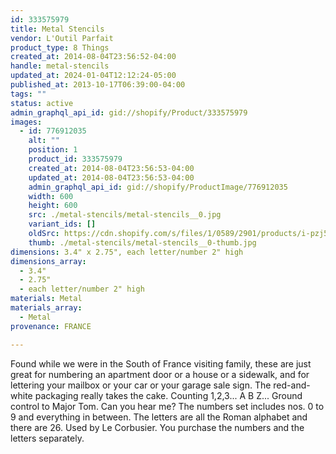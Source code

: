 ```yaml
---
id: 333575979
title: Metal Stencils
vendor: L'Outil Parfait
product_type: 8 Things
created_at: 2014-08-04T23:56:52-04:00
handle: metal-stencils
updated_at: 2024-01-04T12:12:24-05:00
published_at: 2013-10-17T06:39:00-04:00
tags: ""
status: active
admin_graphql_api_id: gid://shopify/Product/333575979
images:
  - id: 776912035
    alt: ""
    position: 1
    product_id: 333575979
    created_at: 2014-08-04T23:56:53-04:00
    updated_at: 2014-08-04T23:56:53-04:00
    admin_graphql_api_id: gid://shopify/ProductImage/776912035
    width: 600
    height: 600
    src: ./metal-stencils/metal-stencils__0.jpg
    variant_ids: []
    oldSrc: https://cdn.shopify.com/s/files/1/0589/2901/products/i-pzj5kqV.jpeg?v=1407211013
    thumb: ./metal-stencils/metal-stencils__0-thumb.jpg
dimensions: 3.4" x 2.75", each letter/number 2" high
dimensions_array:
  - 3.4"
  - 2.75"
  - each letter/number 2" high
materials: Metal
materials_array:
  - Metal
provenance: FRANCE

---
```


Found while we were in the South of France visiting family, these are just great for numbering an apartment door or a house or a sidewalk, and for lettering your mailbox or your car or your garage sale sign. The red-and-white packaging really takes the cake. Counting 1,2,3... A B Z... Ground control to Major Tom. Can you hear me? The numbers set includes nos. 0 to 9 and everything in between. The letters are all the Roman alphabet and there are 26. Used by Le Corbusier. You purchase the numbers and the letters separately.